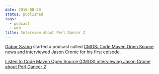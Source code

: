 ```yaml
---
date: 2016-08-29
status: published
tags:
  - podcast
  - web
title: Interview about Perl Dancer 2
---
```


[Gabor Szabo](http://szabgab.com) started a podcast called [CMOS: Code
Maven Open Source news](http://code-maven.com/cmos) and interviewed
[Jason Crome](https://crome-plated.com/about) for his first episode.

[Listen to Code Maven Open Source (CMOS) interviewing Jason Crome about
Perl Dancer 2](http://code-maven.com/cmos-1-jason-crome-perl-dancer2)
